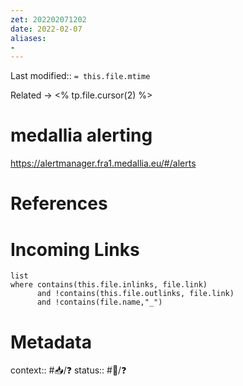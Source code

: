```yaml
---
zet: 202202071202
date: 2022-02-07
aliases:
- 
---
```

Last modified:: `= this.file.mtime`

Related → <% tp.file.cursor(2) %>
# medallia alerting

https://alertmanager.fra1.medallia.eu/#/alerts





# References


# Incoming Links
```dataview
list
where contains(this.file.inlinks, file.link) 
      and !contains(this.file.outlinks, file.link)
	  and !contains(file.name,"_")
```
# Metadata

context:: #📥/❓
status:: #🌱/❓